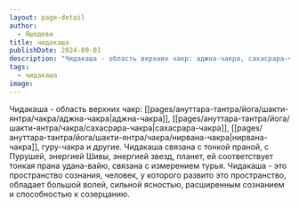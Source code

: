 ```yaml
---
layout: page-detail
author:
  - Яшодеви
title: чидакаша
publishDate: 2024-09-01
description: "Чидакаша - область верхних чакр: аджна-чакра, сахасрара-чакра, нирвана-чакра, гуру-чакра и другие."
tags:
  - чидакаша
image:
---
```

Чидакаша - область верхних чакр: [[pages/ануттара-тантра/йога/шакти-янтра/чакра/аджна-чакра|аджна-чакра]], [[pages/ануттара-тантра/йога/шакти-янтра/чакра/сахасрара-чакра|сахасрара-чакра]], [[pages/ануттара-тантра/йога/шакти-янтра/чакра/нирвана-чакра|нирвана-чакра]], гуру-чакра и другие. Чидакаша связана с тонкой праной, с Пурушей, энергией Шивы, энергией звезд, планет, ей соответствует тонкая прана удана-вайю, связана с измерением турья. Чидакаша - это пространство сознания, человек, у которого развито это пространство, обладает большой волей, сильной ясностью, расширенным сознанием и способностью к созерцанию.

